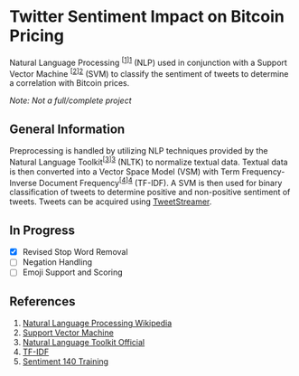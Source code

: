 # Twitter Sentiment Impact on Bitcoin Pricing
Natural Language Processing <sup>[[1]][1]</sup> (NLP) used in conjunction with a Support Vector Machine <sup>[[2]][2]</sup> 
(SVM) to classify the sentiment of tweets to determine a correlation with Bitcoin prices.

*Note: Not a full/complete project*

## General Information
Preprocessing is handled by utilizing NLP techniques provided by the Natural Language Toolkit<sup>[[3]][3]</sup> (NLTK) to 
normalize textual data. Textual data is then converted into a Vector Space Model (VSM) with Term Frequency-Inverse 
Document Frequency<sup>[[4]][4]</sup> (TF-IDF). A SVM is then used for binary classification of 
tweets to determine positive and non-positive sentiment of tweets. Tweets can be acquired using [TweetStreamer](https://github.com/acantu27/TweetStreamer).

## In Progress
- [x] Revised Stop Word Removal
- [ ] Negation Handling
- [ ] Emoji Support and Scoring

## References
1. [Natural Language Processing Wikipedia](https://en.wikipedia.org/wiki/Natural_language_processing)
2. [Support Vector Machine](https://google.com)
3. [Natural Language Toolkit Official](https://www.nltk.org/)
4. [TF-IDF](http://www.tfidf.com/)
5. [Sentiment 140 Training](http://help.sentiment140.com/for-students)

[1]: https://en.wikipedia.org/wiki/Natural_language_processing
[2]: https://google.com
[3]: https://www.nltk.org/
[4]: http://help.sentiment140.com/for-students
[5]: http://help.sentiment140.com/for-students